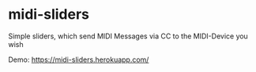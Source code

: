 # midi-sliders
Simple sliders, which send MIDI Messages via CC to the MIDI-Device you wish

Demo: https://midi-sliders.herokuapp.com/
